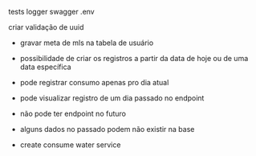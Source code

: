 tests
logger
swagger
.env

criar validação de uuid

- gravar meta de mls na tabela de usuário

- possibilidade de criar os registros a partir da data de hoje ou de uma data específica
- pode registrar consumo apenas pro dia atual
- pode visualizar registro de um dia passado no endpoint
- não pode ter endpoint no futuro
- alguns dados no passado podem não existir na base


- create consume water service